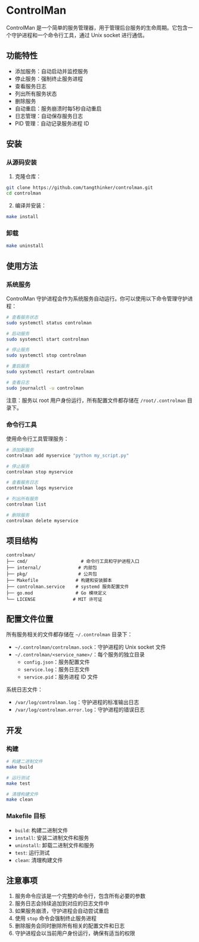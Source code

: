# ControlMan

ControlMan 是一个简单的服务管理器，用于管理后台服务的生命周期。它包含一个守护进程和一个命令行工具，通过 Unix socket 进行通信。

## 功能特性

- 添加服务：自动启动并监控服务
- 停止服务：强制终止服务进程
- 查看服务日志
- 列出所有服务状态
- 删除服务
- 自动重启：服务崩溃时每5秒自动重启
- 日志管理：自动保存服务日志
- PID 管理：自动记录服务进程 ID

## 安装

### 从源码安装

1. 克隆仓库：
```bash
git clone https://github.com/tangthinker/controlman.git
cd controlman
```

2. 编译并安装：
```bash
make install
```

### 卸载

```bash
make uninstall
```

## 使用方法

### 系统服务

ControlMan 守护进程会作为系统服务自动运行。你可以使用以下命令管理守护进程：

```bash
# 查看服务状态
sudo systemctl status controlman

# 启动服务
sudo systemctl start controlman

# 停止服务
sudo systemctl stop controlman

# 重启服务
sudo systemctl restart controlman

# 查看日志
sudo journalctl -u controlman
```

注意：服务以 root 用户身份运行，所有配置文件都存储在 `/root/.controlman` 目录下。

### 命令行工具

使用命令行工具管理服务：

```bash
# 添加新服务
controlman add myservice "python my_script.py"

# 停止服务
controlman stop myservice

# 查看服务日志
controlman logs myservice

# 列出所有服务
controlman list

# 删除服务
controlman delete myservice
```

## 项目结构

```
controlman/
├── cmd/                    # 命令行工具和守护进程入口
├── internal/              # 内部包
├── pkg/                   # 公共包
├── Makefile              # 构建和安装脚本
├── controlman.service    # systemd 服务配置文件
├── go.mod                # Go 模块定义
└── LICENSE              # MIT 许可证
```

## 配置文件位置

所有服务相关的文件都存储在 `~/.controlman` 目录下：

- `~/.controlman/controlman.sock`：守护进程的 Unix socket 文件
- `~/.controlman/<service_name>/`：每个服务的独立目录
  - `config.json`：服务配置文件
  - `service.log`：服务日志文件
  - `service.pid`：服务进程 ID 文件

系统日志文件：
- `/var/log/controlman.log`：守护进程的标准输出日志
- `/var/log/controlman.error.log`：守护进程的错误日志

## 开发

### 构建

```bash
# 构建二进制文件
make build

# 运行测试
make test

# 清理构建文件
make clean
```

### Makefile 目标

- `build`: 构建二进制文件
- `install`: 安装二进制文件和服务
- `uninstall`: 卸载二进制文件和服务
- `test`: 运行测试
- `clean`: 清理构建文件

## 注意事项

1. 服务命令应该是一个完整的命令行，包含所有必要的参数
2. 服务日志会持续追加到对应的日志文件中
3. 如果服务崩溃，守护进程会自动尝试重启
4. 使用 `stop` 命令会强制终止服务进程
5. 删除服务会同时删除所有相关的配置文件和日志
6. 守护进程会以当前用户身份运行，确保有适当的权限 
